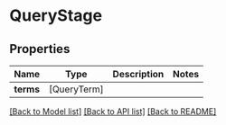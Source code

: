 # QueryStage

## Properties
Name | Type | Description | Notes
------------ | ------------- | ------------- | -------------
**terms** | [QueryTerm] |  | 

[[Back to Model list]](../README.md#documentation-for-models) [[Back to API list]](../README.md#documentation-for-api-endpoints) [[Back to README]](../README.md)


